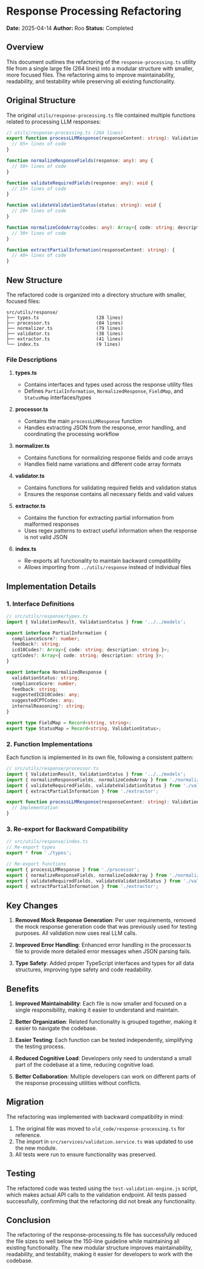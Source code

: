 # Response Processing Refactoring

**Date:** 2025-04-14
**Author:** Roo
**Status:** Completed

## Overview

This document outlines the refactoring of the `response-processing.ts` utility file from a single large file (264 lines) into a modular structure with smaller, more focused files. The refactoring aims to improve maintainability, readability, and testability while preserving all existing functionality.

## Original Structure

The original `utils/response-processing.ts` file contained multiple functions related to processing LLM responses:

```typescript
// utils/response-processing.ts (264 lines)
export function processLLMResponse(responseContent: string): ValidationResult {
  // 85+ lines of code
}

function normalizeResponseFields(response: any): any {
  // 50+ lines of code
}

function validateRequiredFields(response: any): void {
  // 15+ lines of code
}

function validateValidationStatus(status: string): void {
  // 20+ lines of code
}

function normalizeCodeArray(codes: any): Array<{ code: string; description: string }> {
  // 30+ lines of code
}

function extractPartialInformation(responseContent: string): {
  // 40+ lines of code
}
```

## New Structure

The refactored code is organized into a directory structure with smaller, focused files:

```
src/utils/response/
├── types.ts                     (28 lines)
├── processor.ts                 (84 lines)
├── normalizer.ts                (79 lines)
├── validator.ts                 (38 lines)
├── extractor.ts                 (41 lines)
└── index.ts                     (9 lines)
```

### File Descriptions

1. **types.ts**
   - Contains interfaces and types used across the response utility files
   - Defines `PartialInformation`, `NormalizedResponse`, `FieldMap`, and `StatusMap` interfaces/types

2. **processor.ts**
   - Contains the main `processLLMResponse` function
   - Handles extracting JSON from the response, error handling, and coordinating the processing workflow

3. **normalizer.ts**
   - Contains functions for normalizing response fields and code arrays
   - Handles field name variations and different code array formats

4. **validator.ts**
   - Contains functions for validating required fields and validation status
   - Ensures the response contains all necessary fields and valid values

5. **extractor.ts**
   - Contains the function for extracting partial information from malformed responses
   - Uses regex patterns to extract useful information when the response is not valid JSON

6. **index.ts**
   - Re-exports all functionality to maintain backward compatibility
   - Allows importing from `../utils/response` instead of individual files

## Implementation Details

### 1. Interface Definitions

```typescript
// src/utils/response/types.ts
import { ValidationResult, ValidationStatus } from '../../models';

export interface PartialInformation {
  complianceScore?: number;
  feedback?: string;
  icd10Codes?: Array<{ code: string; description: string }>;
  cptCodes?: Array<{ code: string; description: string }>;
}

export interface NormalizedResponse {
  validationStatus: string;
  complianceScore: number;
  feedback: string;
  suggestedICD10Codes: any;
  suggestedCPTCodes: any;
  internalReasoning?: string;
}

export type FieldMap = Record<string, string>;
export type StatusMap = Record<string, ValidationStatus>;
```

### 2. Function Implementations

Each function is implemented in its own file, following a consistent pattern:

```typescript
// src/utils/response/processor.ts
import { ValidationResult, ValidationStatus } from '../../models';
import { normalizeResponseFields, normalizeCodeArray } from './normalizer';
import { validateRequiredFields, validateValidationStatus } from './validator';
import { extractPartialInformation } from './extractor';

export function processLLMResponse(responseContent: string): ValidationResult {
  // Implementation
}
```

### 3. Re-export for Backward Compatibility

```typescript
// src/utils/response/index.ts
// Re-export types
export * from './types';

// Re-export functions
export { processLLMResponse } from './processor';
export { normalizeResponseFields, normalizeCodeArray } from './normalizer';
export { validateRequiredFields, validateValidationStatus } from './validator';
export { extractPartialInformation } from './extractor';
```

## Key Changes

1. **Removed Mock Response Generation**: Per user requirements, removed the mock response generation code that was previously used for testing purposes. All validation now uses real LLM calls.

2. **Improved Error Handling**: Enhanced error handling in the processor.ts file to provide more detailed error messages when JSON parsing fails.

3. **Type Safety**: Added proper TypeScript interfaces and types for all data structures, improving type safety and code readability.

## Benefits

1. **Improved Maintainability**: Each file is now smaller and focused on a single responsibility, making it easier to understand and maintain.

2. **Better Organization**: Related functionality is grouped together, making it easier to navigate the codebase.

3. **Easier Testing**: Each function can be tested independently, simplifying the testing process.

4. **Reduced Cognitive Load**: Developers only need to understand a small part of the codebase at a time, reducing cognitive load.

5. **Better Collaboration**: Multiple developers can work on different parts of the response processing utilities without conflicts.

## Migration

The refactoring was implemented with backward compatibility in mind:

1. The original file was moved to `old_code/response-processing.ts` for reference.
2. The import in `src/services/validation.service.ts` was updated to use the new module.
3. All tests were run to ensure functionality was preserved.

## Testing

The refactored code was tested using the `test-validation-engine.js` script, which makes actual API calls to the validation endpoint. All tests passed successfully, confirming that the refactoring did not break any functionality.

## Conclusion

The refactoring of the response-processing.ts file has successfully reduced the file sizes to well below the 150-line guideline while maintaining all existing functionality. The new modular structure improves maintainability, readability, and testability, making it easier for developers to work with the codebase.